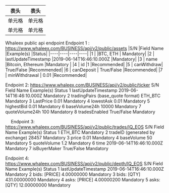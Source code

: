 |  表头   | 表头  |
|  ----  | ----  |
| 单元格  | 单元格 |
| 单元格  | 单元格 |

Whaleex public api endpoint
Endpoint 1 : https://www.whaleex.com/BUSINESS/api/v2/public/assets
|S/N	|Field Name	|Example(s)	|Status|
|----|----|----|----|
|1	  |<key>	    |BTC, ETH	  | Mandatory|
|2	  |	lastUpdateTimestamp	|2019-06-14T16:46:10.000Z	|Mandatory|
|3	  |	name	|Bitcoin, Ethereum	|Mandatory  | 
|4	  |	id    |1	                |Recommended|
|5	  |	canWithdraw|	True/False	|Recommended|
|6	  |	canDeposit |	True/False	|Recommended|
|7	  |	minWithdrawal |	0.01	    |Recommended|


Endpoint 2: https://www.whaleex.com/BUSINESS/api/v2/public/ticker
S/N	Field Name	Example(s)	Status
1	lastUpdateTimestamp	2019-06-14T16:46:10.000Z	Mandatory
2	tradingPairs (base_quote format)	ETH_BTC	Mandatory
3	LastPrice	0.01	Mandatory
4	lowestAsk	0.01	Mandatory
5	highestBid	0.01	Mandatory
6	baseVolume24h	10000	Mandatory
7	quoteVolume24h	100	Mandatory
8	tradesEnabled	True/False	Mandatory

 
Endpoint 3: https://www.whaleex.com/BUSINESS/api/v2/public/trades/IQ_EOS
S/N	Field Name	Example(s)	Status
1	<Market Pair>	ETH_BTC	Mandatory
2	tradeID (generated by exchange)	28457	Mandatory
3	price	0.01	Mandatory
4	baseVolume 	50	Mandatory
5	quoteVolume 	1.2	Mandatory
6	time	2019-06-14T16:46:10.000Z	Mandatory
7	isBuyerMaker	True/False	Mandatory



Endpoint 4: https://www.whaleex.com/BUSINESS/api/v2/public/depth/IQ_EOS
S/N	Field Name	Example(s)	Status
1	lastUpdateTimestamp	2019-06-14T16:46:10.000Z	Mandatory
2	bids: [PRICE]	4.00000000	Mandatory
3	bids: [QTY]	431.00000000	Mandatory
4	asks: [PRICE]	4.00000200	Mandatory
5	asks: [QTY]	12.00000000	Mandatory

